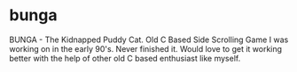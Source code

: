 # bunga
BUNGA - The Kidnapped Puddy Cat. Old C Based Side Scrolling Game I was working on in the early 90's. Never finished it. Would love to get it working better with the help of other old C based enthusiast like myself.
